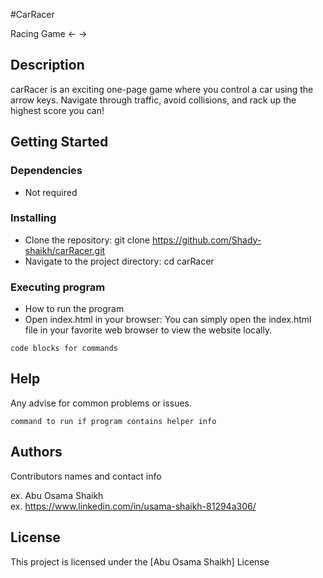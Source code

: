#CarRacer

Racing Game <- ->

## Description

carRacer is an exciting one-page game where you control a car using the arrow keys. Navigate through traffic, avoid collisions, and rack up the highest score you can!

## Getting Started

### Dependencies

* Not required

### Installing

* Clone the repository: git clone https://github.com/Shady-shaikh/carRacer.git
* Navigate to the project directory: cd carRacer


### Executing program

* How to run the program
* Open index.html in your browser:
You can simply open the index.html file in your favorite web browser to view the website locally.
```
code blocks for commands
```

## Help

Any advise for common problems or issues.
```
command to run if program contains helper info
```

## Authors

Contributors names and contact info

ex. Abu Osama Shaikh  
ex. https://www.linkedin.com/in/usama-shaikh-81294a306/


## License

This project is licensed under the [Abu Osama Shaikh] License 

